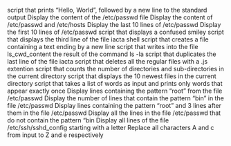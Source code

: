 script that prints “Hello, World”, followed by a new line to the standard output
Display the content of the /etc/passwd file
Display the content of /etc/passwd and /etc/hosts
Display the last 10 lines of /etc/passwd
Display the first 10 lines of /etc/passwd
script that displays a confused smiley
script that displays the third line of the file iacta
shell script that creates a file containing a text ending by a new line
script that writes into the file ls_cwd_content the result of the command ls -la
script that duplicates the last line of the file iacta
script that deletes all the regular files with a .js extention
script that counts the number of directories and sub-directories in the current directory
script that displays the 10 newest files in the current directory
script that takes a list of words as input and prints only words that appear exactly once
Display lines containing the pattern “root” from the file /etc/passwd
Display the number of lines that contain the pattern “bin” in the file /etc/passwd
Display lines containing the pattern “root” and 3 lines after them in the file /etc/passwd
Display all the lines in the file /etc/passwd that do not contain the pattern “bin
Display all lines of the file /etc/ssh/sshd_config starting with a letter
Replace all characters A and c from input to Z and e respectively
